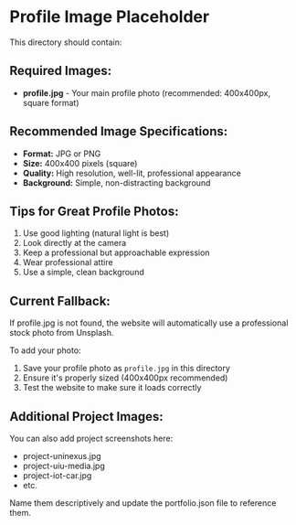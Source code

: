 # Profile Image Placeholder

This directory should contain:

## Required Images:

- **profile.jpg** - Your main profile photo (recommended: 400x400px, square format)

## Recommended Image Specifications:

- **Format:** JPG or PNG
- **Size:** 400x400 pixels (square)
- **Quality:** High resolution, well-lit, professional appearance
- **Background:** Simple, non-distracting background

## Tips for Great Profile Photos:

1. Use good lighting (natural light is best)
2. Look directly at the camera
3. Keep a professional but approachable expression
4. Wear professional attire
5. Use a simple, clean background

## Current Fallback:

If profile.jpg is not found, the website will automatically use a professional stock photo from Unsplash.

To add your photo:

1. Save your profile photo as `profile.jpg` in this directory
2. Ensure it's properly sized (400x400px recommended)
3. Test the website to make sure it loads correctly

## Additional Project Images:

You can also add project screenshots here:

- project-uninexus.jpg
- project-uiu-media.jpg
- project-iot-car.jpg
- etc.

Name them descriptively and update the portfolio.json file to reference them.
